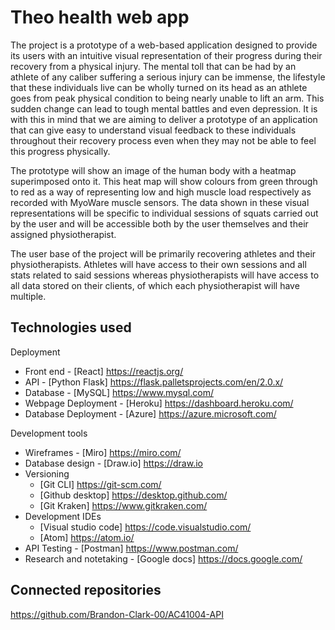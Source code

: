 # Theo health web app

The project is a prototype of a web-based application designed to provide its users with an intuitive visual representation of their progress during their recovery from a physical injury. The mental toll that can be had by an athlete of any caliber suffering a serious injury can be immense, the lifestyle that these individuals live can be wholly turned on its head as an athlete goes from peak physical condition to being nearly unable to lift an arm. This sudden change can lead to tough mental battles and even depression. It is with this in mind that we are aiming to deliver a prototype of an application that can give easy to understand visual feedback to these individuals throughout their recovery process even when they may not be able to feel this progress physically.

The prototype will show an image of the human body with a heatmap superimposed onto it. This heat map will show colours from green through to red as a way of representing low and high muscle load respectively as recorded with MyoWare muscle sensors. The data shown in these visual representations will be specific to individual sessions of squats carried out by the user and will be accessible both by the user themselves and their assigned physiotherapist.

The user base of the project will be primarily recovering athletes and their physiotherapists. Athletes will have access to their own sessions and all stats related to said sessions whereas physiotherapists will have access to all data stored on their clients, of which each  physiotherapist will have multiple.

## Technologies used

Deployment
* Front end - [React] https://reactjs.org/
* API - [Python Flask] https://flask.palletsprojects.com/en/2.0.x/
* Database - [MySQL] https://www.mysql.com/
* Webpage Deployment - [Heroku] https://dashboard.heroku.com/
* Database Deployment - [Azure] https://azure.microsoft.com/

Development tools
* Wireframes - [Miro] https://miro.com/
* Database design - [Draw.io] https://draw.io
* Versioning
  * [Git CLI] https://git-scm.com/
  * [Github desktop] https://desktop.github.com/
  * [Git Kraken] https://www.gitkraken.com/ 
* Development IDEs
  * [Visual studio code] https://code.visualstudio.com/
  * [Atom] https://atom.io/
* API Testing - [Postman] https://www.postman.com/ 
* Research and notetaking - [Google docs] https://docs.google.com/


## Connected repositories

https://github.com/Brandon-Clark-00/AC41004-API











